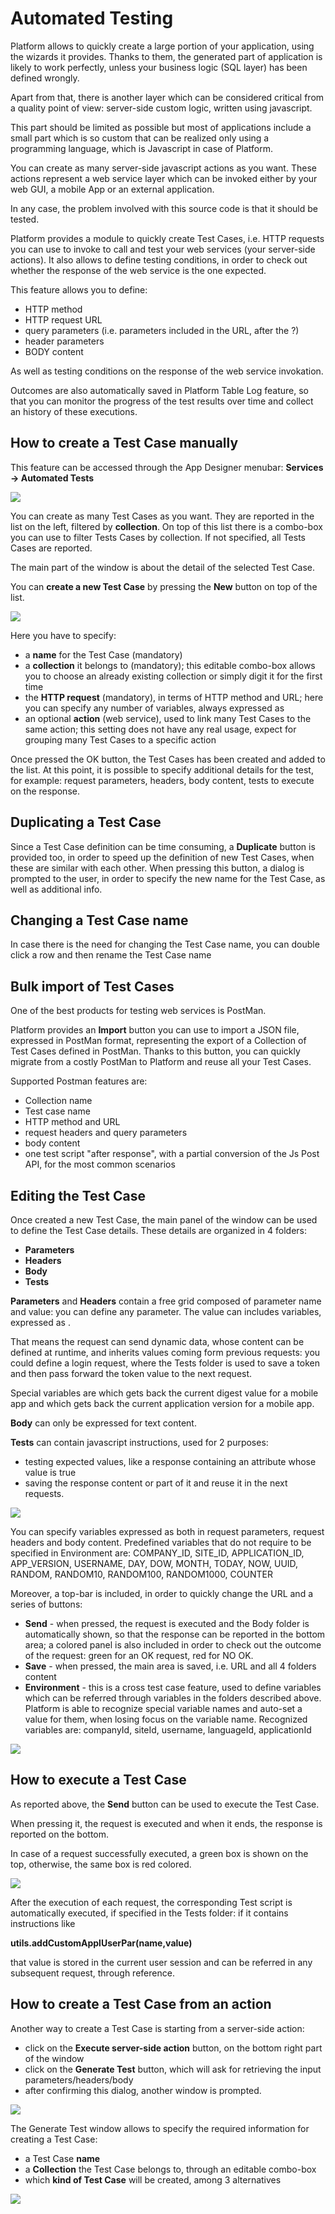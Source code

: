 # Automated Testing

Platform allows to quickly create a large portion of your application, using the wizards it provides. Thanks to them, the generated part of application is likely to work perfectly, unless your business logic \(SQL layer\) has been defined wrongly.

Apart from that, there is another layer which can be considered critical from a quality point of view: server-side custom logic, written using javascript.

This part should be limited as possible but most of applications include a small part which is so custom that can be realized only using a programming language, which is Javascript in case of Platform.

You can create as many server-side javascript actions as you want. These actions represent a web service layer which can be invoked either by your web GUI, a mobile App or an external application.

In any case, the problem involved with this source code is that it should be tested.

Platform provides a module to quickly create Test Cases, i.e. HTTP requests you can use to invoke to call and test your web services \(your server-side actions\). It also allows to define testing conditions, in order to check out whether the response of the web service is the one expected.

This feature allows you to define:

* HTTP method
* HTTP request URL
* query parameters \(i.e. parameters included in the URL, after the ?\)
* header parameters
* BODY content

As well as testing conditions on the response of the web service invokation.

Outcomes are also automatically saved in Platform Table Log feature, so that you can monitor the progress of the test results over time and collect an history of these executions.

## How to create a Test Case manually

This feature can be accessed through the App Designer menubar: **Services -&gt; Automated Tests**

![](../.gitbook/assets/test-main.png)

You can create as many Test Cases as you want. They are reported in the list on the left, filtered by **collection**. On top of this list there is a combo-box you can use to filter Tests Cases by collection. If not specified, all Tests Cases are reported.

The main part of the window is about the detail of the selected Test Case.

You can **create a new Test Case** by pressing the **New** button on top of the list.

![](../.gitbook/assets/test-new.png)

Here you have to specify:

* a **name** for the Test Case \(mandatory\)
* a **collection** it belongs to \(mandatory\); this editable combo-box allows you to choose an already existing collection or simply digit it for the first time
* the **HTTP request** \(mandatory\), in terms of HTTP method and URL; here you can specify any number of variables, always expressed as 
* an optional **action** \(web service\), used to link many Test Cases to the same action; this setting does not have any real usage, expect for grouping many Test Cases to a specific action

Once pressed the OK button, the Test Cases has been created and added to the list. At this point, it is possible to specify additional details for the test, for example: request parameters, headers, body content, tests to execute on the response.

## Duplicating a Test Case

Since a Test Case definition can be time consuming, a **Duplicate** button is provided too, in order to speed up the definition of new Test Cases, when these are similar with each other. When pressing this button, a dialog is prompted to the user, in order to specify the new name for the Test Case, as well as additional info.

## Changing a Test Case name

In case there is the need for changing the Test Case name, you can double click a row and then rename the Test Case name

## Bulk import of Test Cases

One of the best products for testing web services is PostMan.

Platform provides an **Import** button you can use to import a JSON file, expressed in PostMan format, representing the export of a Collection of Test Cases defined in PostMan. Thanks to this button, you can quickly migrate from a costly PostMan to Platform and reuse all your Test Cases.

Supported Postman features are:

* Collection name
* Test case name
* HTTP method and URL
* request headers and query parameters
* body content
* one test script "after response", with a partial conversion of the Js Post API, for the most common scenarios

## Editing the Test Case

Once created a new Test Case, the main panel of the window can be used to define the Test Case details. These details are organized in 4 folders:

* **Parameters**
* **Headers**
* **Body**
* **Tests**

**Parameters** and **Headers** contain a free grid composed of parameter name and value: you can define any parameter. The value can includes variables, expressed as .

That means the request can send dynamic data, whose content can be defined at runtime, and inherits values coming form previous requests: you could define a login request, where the Tests folder is used to save a token and then pass forward the token value to the next request.

Special variables are  which gets back the current digest value for a mobile app and  which gets back the current application version for a mobile app.

**Body** can only be expressed for text content.

**Tests** can contain javascript instructions, used for 2 purposes:

* testing expected values, like a response containing an attribute whose value is true
* saving the response content or part of it and reuse it in the next requests.

![](../.gitbook/assets/test-forldertests.png)

You can specify variables expressed as  both in request parameters, request headers and body content. Predefined variables that do not require to be specified in Environment are: COMPANY\_ID, SITE\_ID, APPLICATION\_ID, APP\_VERSION, USERNAME, DAY, DOW, MONTH, TODAY, NOW, UUID, RANDOM, RANDOM10, RANDOM100, RANDOM1000, COUNTER

Moreover, a top-bar is included, in order to quickly change the URL and a series of buttons:

* **Send** - when pressed, the request is executed and the Body folder is automatically shown, so that the response can be reported in the bottom area; a colored panel is also included in order to check out the outcome of the request: green for an OK request, red for NO OK.
* **Save** - when pressed, the main area is saved, i.e. URL and all 4 folders content
* **Environment** - this is a cross test case feature, used to define variables which can be referred through  variables in the folders described above. Platform is able to recognize special variable names and auto-set a value for them, when losing focus on the variable name. Recognized variables are: companyId, siteId, username, languageId, applicationId

![](../.gitbook/assets/test-env.png)

## How to execute a Test Case

As reported above, the **Send** button can be used to execute the Test Case.

When pressing it, the request is executed and when it ends, the response is reported on the bottom.

In case of a request successfully executed, a green box is shown on the top, otherwise, the same box is red colored.

![](../.gitbook/assets/test.outcom.png)

After the execution of each request, the corresponding Test script is automatically executed, if specified in the Tests folder: if it contains instructions like

**utils.addCustomApplUserPar\(name,value\)**

that value is stored in the current user session and can be referred in any subsequent request, through  reference.

## How to create a Test Case from an action

Another way to create a Test Case is starting from a server-side action:

* click on the **Execute server-side action** button, on the bottom right part of the window
* click on the **Generate Test** button, which will ask for retrieving the input parameters/headers/body
* after confirming this dialog, another window is prompted.

![](../.gitbook/assets/test-gentestfromaction1.png)

The Generate Test window allows to specify the required information for creating a Test Case:

* a Test Case **name**
* a **Collection** the Test Case belongs to, through an editable combo-box
* which **kind of Test Case** will be created, among 3 alternatives

![](../.gitbook/assets/test-gentestfromaction3.png)

